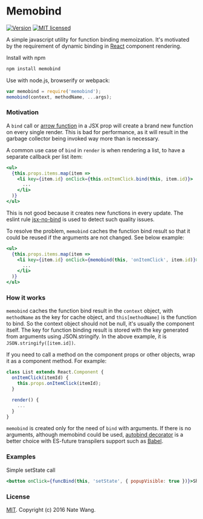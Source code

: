 Memobind
===========

[![Version](http://img.shields.io/npm/v/memobind.svg)](https://www.npmjs.org/package/memobind)
[![MIT licensed](https://img.shields.io/badge/license-MIT-blue.svg)](./LICENSE)

A simple javascript utility for function binding memoization. It's motivated by the requirement of dynamic binding in [React](https://facebook.github.io/react/) component rendering.


Install with npm

```sh
npm install memobind
```

Use with node.js, browserify or webpack:

```js
var memobind = require('memobind');
memobind(context, methodName, ...args);
```

### Motivation
A `bind` call or [arrow function](https://developer.mozilla.org/en-US/docs/Web/JavaScript/Reference/Functions/Arrow_functions) in a JSX prop will create a brand new function on every single render. This is bad for performance, as it will result in the garbage collector being invoked way more than is necessary.

A common use case of `bind` in `render` is when rendering a list, to have a separate callback per list item:
```jsx
<ul>
  {this.props.items.map(item =>
    <li key={item.id} onClick={this.onItemClick.bind(this, item.id)}>
      ...
    </li>
  )}
</ul>
```
This is not good because it creates new functions in every update. The eslint rule [jsx-no-bind](https://github.com/yannickcr/eslint-plugin-react/blob/master/docs/rules/jsx-no-bind.md) is used to detect such quality issues.

To resolve the problem, `memobind` caches the function bind result so that it could be reused if the arguments are not changed. See below example:
```jsx
<ul>
  {this.props.items.map(item =>
    <li key={item.id} onClick={memobind(this, 'onItemClick', item.id)}>
      ...
    </li>
  )}
</ul>
```

### How it works
`memobind` caches the function bind result in the `context` object, with `methodName` as the key for cache object, and `this[methodName]` is the function to bind. So the context object should not be null, it's usually the component itself. The key for function binding result is stored with the key generated from arguments using JSON.stringify. In the above example, it is `JSON.stringify([item.id])`.

If you need to call a method on the component props or other objects, wrap it as a component method. For example:
```jsx
class List extends React.Component {
  onItemClick(itemId) {
    this.props.onItemClick(itemId);
  }

  render() {
    ...
  }
}
```

`memobind` is created only for the need of `bind` with arguments. If there is no arguments, although memobind could be used, [autobind decorator](http://technologyadvice.github.io/es7-decorators-babel6/) is a better choice with ES-future transpilers support such as [Babel](http://babeljs.io/).

### Examples

Simple setState call
```jsx
<button onClick={funcBind(this, 'setState', { popupVisible: true })}>Show Dialog</button>
```

### License

[MIT](LICENSE). Copyright (c) 2016 Nate Wang.
